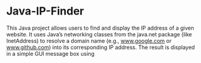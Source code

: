 # Java-IP-Finder
This Java project allows users to find and display the IP address of a given website. It uses Java’s networking classes from the java.net package (like InetAddress) to resolve a domain name (e.g., www.google.com or www.github.com) into its corresponding IP address. The result is displayed in a simple GUI message box using
